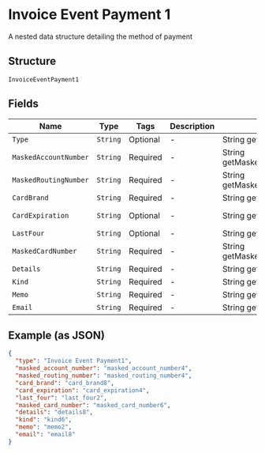 
# Invoice Event Payment 1

A nested data structure detailing the method of payment

## Structure

`InvoiceEventPayment1`

## Fields

| Name | Type | Tags | Description | Getter | Setter |
|  --- | --- | --- | --- | --- | --- |
| `Type` | `String` | Optional | - | String getType() | setType(String type) |
| `MaskedAccountNumber` | `String` | Required | - | String getMaskedAccountNumber() | setMaskedAccountNumber(String maskedAccountNumber) |
| `MaskedRoutingNumber` | `String` | Required | - | String getMaskedRoutingNumber() | setMaskedRoutingNumber(String maskedRoutingNumber) |
| `CardBrand` | `String` | Required | - | String getCardBrand() | setCardBrand(String cardBrand) |
| `CardExpiration` | `String` | Optional | - | String getCardExpiration() | setCardExpiration(String cardExpiration) |
| `LastFour` | `String` | Optional | - | String getLastFour() | setLastFour(String lastFour) |
| `MaskedCardNumber` | `String` | Required | - | String getMaskedCardNumber() | setMaskedCardNumber(String maskedCardNumber) |
| `Details` | `String` | Required | - | String getDetails() | setDetails(String details) |
| `Kind` | `String` | Required | - | String getKind() | setKind(String kind) |
| `Memo` | `String` | Required | - | String getMemo() | setMemo(String memo) |
| `Email` | `String` | Required | - | String getEmail() | setEmail(String email) |

## Example (as JSON)

```json
{
  "type": "Invoice Event Payment1",
  "masked_account_number": "masked_account_number4",
  "masked_routing_number": "masked_routing_number4",
  "card_brand": "card_brand8",
  "card_expiration": "card_expiration4",
  "last_four": "last_four2",
  "masked_card_number": "masked_card_number6",
  "details": "details8",
  "kind": "kind6",
  "memo": "memo2",
  "email": "email8"
}
```


